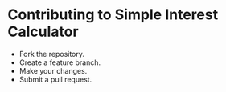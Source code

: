 # Contributing to Simple Interest Calculator
- Fork the repository.
- Create a feature branch.
- Make your changes.
- Submit a pull request.
